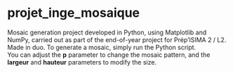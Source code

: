 # projet_inge_mosaique
Mosaic generation project developed in Python, using Matplotlib and NumPy, carried out as part of the end-of-year project for Prép’ISIMA 2 / L2.  Made in duo. 
To generate a mosaic, simply run the Python script.  
You can adjust the **p** parameter to change the mosaic pattern, and the **largeur** and **hauteur** parameters to modify the size.
